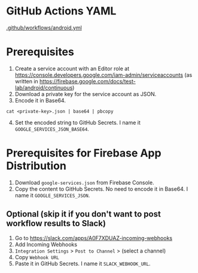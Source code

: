 # GitHub Actions YAML
[.github/workflows/android.yml](.github/workflows/android.yml)

# Prerequisites
1. Create a service account with an Editor role at https://console.developers.google.com/iam-admin/serviceaccounts (as written in https://firebase.google.com/docs/test-lab/android/continuous)
2. Download a private key for the service account as JSON.
3. Encode it in Base64.
```shell
cat <private-key>.json | base64 | pbcopy
```
4. Set the encoded string to GitHub Secrets. I name it `GOOGLE_SERVICES_JSON_BASE64`.

# Prerequisites for Firebase App Distribution
1. Download `google-services.json` from Firebase Console.
2. Copy the content to GitHub Secrets. No need to encode it in Base64. I name it `GOOGLE_SERVICES_JSON`.

## Optional (skip it if you don't want to post workflow results to Slack)
1. Go to https://slack.com/apps/A0F7XDUAZ-incoming-webhooks
2. Add Incoming Webhooks
3. `Integration Settings` > `Post to Channel` > (select a channel)
4. Copy `Webhook URL`
5. Paste it in GitHub Secrets. I name it `SLACK_WEBHOOK_URL`.
